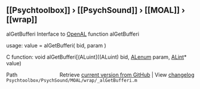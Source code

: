 ## [[Psychtoolbox]] &#8250; [[PsychSound]] &#8250; [[MOAL]] &#8250; [[wrap]]

alGetBufferi  Interface to [OpenAL](OpenAL) function alGetBufferi  
  
usage:  value = alGetBufferi( bid, param )  
  
C function:  void alGetBufferi[(ALuint]((ALuint) bid, [ALenum](ALenum) param, [ALint](ALint)\* value)  




<div class="code_header" style="text-align:right;">
  <span style="float:left;">Path&nbsp;&nbsp;</span> <span class="counter">Retrieve <a href=
  "https://raw.github.com/Psychtoolbox-3/Psychtoolbox-3/beta/Psychtoolbox/PsychSound/MOAL/wrap/_alGetBufferi.m">current version from GitHub</a> | View <a href=
  "https://github.com/Psychtoolbox-3/Psychtoolbox-3/commits/beta/Psychtoolbox/PsychSound/MOAL/wrap/_alGetBufferi.m">changelog</a></span>
</div>
<div class="code">
  <code>Psychtoolbox/PsychSound/MOAL/wrap/_alGetBufferi.m</code>
</div>

